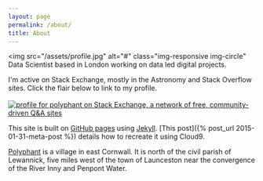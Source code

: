 ```yaml
---
layout: page
permalink: /about/
title: About
---
```


<img src="/assets/profile.jpg" alt="#" class="img-responsive img-circle"
<br>
Data Scientist based in London working on data led digital projects.<br>

I'm active on Stack Exchange, mostly in the Astronomy and Stack Overflow sites. Click the flair below to link to my profile.
<br><br>
<a href="http://stackexchange.com/users/1902550/polyphant" target="_blank"><img src="http://stackexchange.com/users/flair/1902550.png" width="208" height="58" alt="profile for polyphant on Stack Exchange, a network of free, community-driven Q&amp;A sites" title="profile for polyphant on Stack Exchange, a network of free, community-driven Q&amp;A sites" /></a>

This site is built on [GitHub pages](https://pages.github.com/) using [Jekyll](http://jekyllrb.com/). [This post]({% post_url 2015-01-31-meta-post %}) details how to recreate it using Cloud9.

[Polyphant](http://en.wikipedia.org/wiki/Polyphant) is a village in east Cornwall. It is north of the civil parish of Lewannick, five miles west of the town of Launceston near the convergence of the River Inny and Penpont Water.

